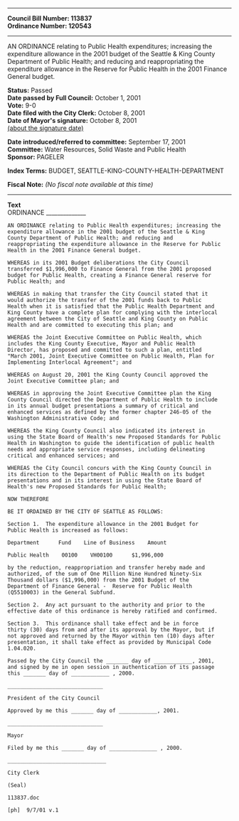 * * * * *  
  
**Council Bill Number: [](#h0)[](#h2)113837**   
**Ordinance Number: 120543**  
  
* * * * *  
  
AN ORDINANCE relating to Public Health expenditures; increasing the expenditure allowance in the 2001 budget of the Seattle & King County Department of Public Health; and reducing and reappropriating the expenditure allowance in the Reserve for Public Health in the 2001 Finance General budget.  
  
**Status:** Passed   
**Date passed by Full Council:** October 1, 2001   
**Vote:** 9-0   
**Date filed with the City Clerk:** October 8, 2001   
**Date of Mayor's signature:** October 8, 2001   
[(about the signature date)](/~public/approvaldate.htm)   
  
  
**Date introduced/referred to committee:** September 17, 2001   
**Committee:** Water Resources, Solid Waste and Public Health   
**Sponsor:** PAGELER   
  
**Index Terms:** BUDGET, SEATTLE-KING-COUNTY-HEALTH-DEPARTMENT  
  
**Fiscal Note:** *(No fiscal note available at this time)*  
  
* * * * *  
  
**Text**  
    ORDINANCE ______________  
  
    AN ORDINANCE relating to Public Health expenditures; increasing the  
    expenditure allowance in the 2001 budget of the Seattle & King  
    County Department of Public Health; and reducing and  
    reappropriating the expenditure allowance in the Reserve for Public  
    Health in the 2001 Finance General budget.  
  
    WHEREAS in its 2001 Budget deliberations the City Council  
    transferred $1,996,000 to Finance General from the 2001 proposed  
    budget for Public Health, creating a Finance General reserve for  
    Public Health; and  
  
    WHEREAS in making that transfer the City Council stated that it  
    would authorize the transfer of the 2001 funds back to Public  
    Health when it is satisfied that the Public Health Department and  
    King County have a complete plan for complying with the interlocal  
    agreement between the City of Seattle and King County on Public  
    Health and are committed to executing this plan; and  
  
    WHEREAS the Joint Executive Committee on Public Health, which  
    includes the King County Executive, Mayor and Public Health  
    Director, has proposed and committed to such a plan, entitled  
    "March 2001, Joint Executive Committee on Public Health, Plan for  
    Implementing Interlocal Agreement"; and  
  
    WHEREAS on August 20, 2001 the King County Council approved the  
    Joint Executive Committee plan; and  
  
    WHEREAS in approving the Joint Executive Committee plan the King  
    County Council directed the Department of Public Health to include  
    in its annual budget presentations a summary of critical and  
    enhanced services as defined by the former chapter 246-05 of the  
    Washington Administrative Code; and  
  
    WHEREAS the King County Council also indicated its interest in  
    using the State Board of Health's new Proposed Standards for Public  
    Health in Washington to guide the identification of public health  
    needs and appropriate service responses, including delineating  
    critical and enhanced services; and  
  
    WHEREAS the City Council concurs with the King County Council in  
    its direction to the Department of Public Health on its budget  
    presentations and in its interest in using the State Board of  
    Health's new Proposed Standards for Public Health;  
  
    NOW THEREFORE  
  
    BE IT ORDAINED BY THE CITY OF SEATTLE AS FOLLOWS:  
  
    Section 1.  The expenditure allowance in the 2001 Budget for  
    Public Health is increased as follows:  
  
    Department      Fund    Line of Business    Amount  
  
    Public Health    00100    VH00100      $1,996,000  
  
    by the reduction, reappropriation and transfer hereby made and  
    authorized, of the sum of One Million Nine Hundred Ninety-Six  
    Thousand dollars ($1,996,000) from the 2001 Budget of the  
    Department of Finance General -  Reserve for Public Health  
    (Q5510003) in the General Subfund.  
  
    Section 2.  Any act pursuant to the authority and prior to the  
    effective date of this ordinance is hereby ratified and confirmed.  
  
    Section 3.  This ordinance shall take effect and be in force  
    thirty (30) days from and after its approval by the Mayor, but if  
    not approved and returned by the Mayor within ten (10) days after  
    presentation, it shall take effect as provided by Municipal Code  
    1.04.020.  
  
    Passed by the City Council the _______ day of ____________, 2001,  
    and signed by me in open session in authentication of its passage  
    this _______ day of ____________ , 2000.  
  
    ______________________________  
  
    President of the City Council  
  
    Approved by me this _______ day of ____________, 2001.  
  
    ______________________________  
  
    Mayor  
  
    Filed by me this _______ day of _______________ , 2000.  
  
    _______________________________  
  
    City Clerk  
  
    (Seal)  
  
    113837.doc  
  
    [ph]  9/7/01 v.1  
